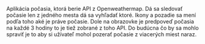 Aplikácia počasia, ktorá berie API z Openweathermap.
Dá sa sledovať počasie len z jedného mesta dá sa vyhľadať ktoré.
Ikony a pozadie sa mení podľa toho aké je práve počasie.
Dole na obrazovke je predpoveď počasia na každé 3 hodiny to je tiež zobrané z toho API.
Do budúcna čo by sa mohlo spraviť je to aby si užívateľ mohol pozerať počasie z viacerých miest naraz.
